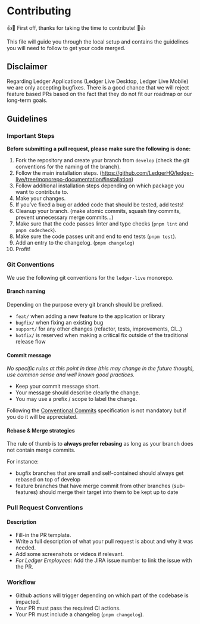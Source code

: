 # Contributing

:+1::tada: First off, thanks for taking the time to contribute! :tada::+1:

This file will guide you through the local setup and contains the guidelines you will need
to follow to get your code merged.

## Disclaimer

Regarding Ledger Applications (Ledger Live Desktop, Ledger Live Mobile) we are only accepting bugfixes. There is a good chance that we will reject feature based PRs based on the fact that they do not fit our roadmap or our long-term goals.

## Guidelines

### Important Steps

**Before submitting a pull request, please make sure the following is done:**

1. Fork the repository and create your branch from `develop` (check the git conventions for the naming of the branch).
2. Follow the main installation steps. (https://github.com/LedgerHQ/ledger-live/tree/monorepo-documentation#installation)
3. Follow additional installation steps depending on which package you want to contribute to.
4. Make your changes.
5. If you’ve fixed a bug or added code that should be tested, add tests!
6. Cleanup your branch. (make atomic commits, squash tiny commits, prevent unnecessary merge commits…)
7. Make sure that the code passes linter and type checks (`pnpm lint` and `pnpm codecheck`).
8. Make sure the code passes unit and end to end tests (`pnpm test`).
9. Add an entry to the changelog. (`pnpm changelog`)
10. Profit!

### Git Conventions

We use the following git conventions for the `ledger-live` monorepo.

#### Branch naming

Depending on the purpose every git branch should be prefixed.

- `feat/` when adding a new feature to the application or library
- `bugfix/` when fixing an existing bug
- `support/` for any other changes (refactor, tests, improvements, CI…)
- `hotfix/` is reserved when making a critical fix outside of the traditional release flow

#### Commit message

_No specific rules at this point in time (this may change in the future though), use common sense and well known good practices._

- Keep your commit message short.
- Your message should describe clearly the change.
- You may use a prefix / scope to label the change.

Following the [Conventional Commits](https://www.conventionalcommits.org/) specification is not mandatory but if you do it will be appreciated.

#### Rebase & Merge strategies

The rule of thumb is to **always prefer rebasing** as long as your branch does not contain merge commits.

For instance:

- bugfix branches that are small and self-contained should always get rebased on top of develop
- feature branches that have merge commit from other branches (sub-features) should merge their target into them to be kept up to date

### Pull Request Conventions

#### Description

- Fill-in the PR template.
- Write a full description of what your pull request is about and why it was needed.
- Add some screenshots or videos if relevant.
- _For Ledger Employees:_ Add the JIRA issue number to link the issue with the PR.

### Workflow

- Github actions will trigger depending on which part of the codebase is impacted.
- Your PR must pass the required CI actions.
- Your PR must include a changelog (`pnpm changelog`).
